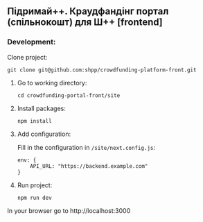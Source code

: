## Підримай++. Краудфандінг портал (спільнокошт) для Ш++ [frontend]

### Development: 

Clone project:

```
git clone git@github.com:shpp/crowdfunding-platform-front.git
```

1. Go to working directory:
    
    `cd crowdfunding-portal-front/site`

2. Install packages:

    `npm install`
    
3. Add configuration:

    Fill in the configuration in `/site/next.config.js`:
    
    ```
    env: {
        API_URL: "https://backend.example.com"
    }
    ```
     
4. Run project:

    `npm run dev`

In your browser go to http://localhost:3000
